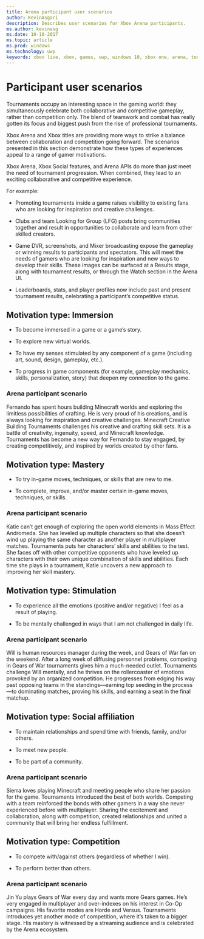```yaml
---
title: Arena participant user scenarios
author: KevinAsgari
description: Describes user scenarios for Xbox Arena participants.
ms.author: kevinasg
ms.date: 10-10-2017
ms.topic: article
ms.prod: windows
ms.technology: uwp
keywords: xbox live, xbox, games, uwp, windows 10, xbox one, arena, tournament, ux
---
```


# Participant user scenarios

Tournaments occupy an interesting space in the gaming world: they simultaneously celebrate both collaborative and competitive gameplay, rather than competition only. The blend of teamwork and combat has really gotten its focus and biggest push from the rise of professional tournaments.

Xbox Arena and Xbox titles are providing more ways to strike a balance between collaboration and competition going forward. The scenarios presented in this section demonstrate how these types of experiences appeal to a range of gamer motivations.

Xbox Arena, Xbox Social features, and Arena APIs do more than just meet the need of tournament progression. When combined, they lead to an exciting collaborative and competitive experience.

For example:

* Promoting tournaments inside a game raises visibility to existing fans who are looking for inspiration and creative challenges.

* Clubs and team Looking for Group (LFG) posts bring communities together and result in opportunities to collaborate and learn from other skilled creators.

* Game DVR, screenshots, and Mixer broadcasting expose the gameplay or winning results to participants and spectators. This will meet the needs of gamers who are looking for inspiration and new ways to develop their skills. These images can be surfaced at a Results stage, along with tournament results, or through the Watch section in the Arena UI.

* Leaderboards, stats, and player profiles now include past and present tournament results, celebrating a participant’s competitive status.

## Motivation type: Immersion

* To become immersed in a game or a game’s story.

* To explore new virtual worlds.

* To have my senses stimulated by any component of a game (including art, sound, design, gameplay, etc.).

* To progress in game components (for example, gameplay mechanics, skills, personalization, story) that deepen my connection to the game.

### Arena participant scenario

Fernando has spent hours building Minecraft worlds and exploring the limitless possibilities of crafting. He is very proud of his creations, and is always looking for inspiration and creative challenges. Minecraft Creative Building Tournaments challenges his creative and crafting skill sets. It is a battle of creativity, ingenuity, speed, and Minecraft knowledge. Tournaments has become a new way for Fernando to stay engaged, by creating competitively, and inspired by worlds created by other fans.

## Motivation type: Mastery

* To try in-game moves, techniques, or skills that are new to me.

* To complete, improve, and/or master certain in-game moves, techniques, or skills.

### Arena participant scenario

Katie can’t get enough of exploring the open world elements in Mass Effect Andromeda. She has leveled up multiple characters so that she doesn’t wind up playing the same character as another player in multiplayer matches. Tournaments puts her characters’ skills and abilities to the test. She faces off with other competitive opponents who have leveled up characters with their own unique combination of skills and abilities. Each time she plays in a tournament, Katie uncovers a new approach to improving her skill mastery.

## Motivation type: Stimulation

* To experience all the emotions (positive and/or negative) I feel as a result of playing.

* To be mentally challenged in ways that I am not challenged in daily life.

### Arena participant scenario

Will is human resources manager during the week, and Gears of War fan on the weekend. After a long week of diffusing personnel problems, competing in Gears of War tournaments gives him a much-needed outlet. Tournaments challenge Will mentally, and he thrives on the rollercoaster of emotions provoked by an organized competition. He progresses from edging his way past opposing teams in the standings—earning top seeding in the process—to dominating matches, proving his skills, and earning a seat in the final matchup.

## Motivation type: Social affiliation

* To maintain relationships and spend time with friends, family, and/or others.

* To meet new people.

* To be part of a community.

### Arena participant scenario

Sierra loves playing Minecraft and meeting people who share her passion for the game. Tournaments introduced the best of both worlds. Competing with a team reinforced the bonds with other gamers in a way she never experienced before with multiplayer. Sharing the excitement and collaboration, along with competition, created relationships and united a community that will bring her endless fulfillment.

## Motivation type: Competition

* To compete with/against others (regardless of whether I win).

* To perform better than others.

### Arena participant scenario

Jin Yu plays Gears of War every day and wants more Gears games. He’s very engaged in multiplayer and over-indexes on his interest in Co-Op campaigns. His favorite modes are Horde and Versus. Tournaments introduces yet another mode of competition, where it’s taken to a bigger stage. His mastery is witnessed by a streaming audience and is celebrated by the Arena ecosystem.
